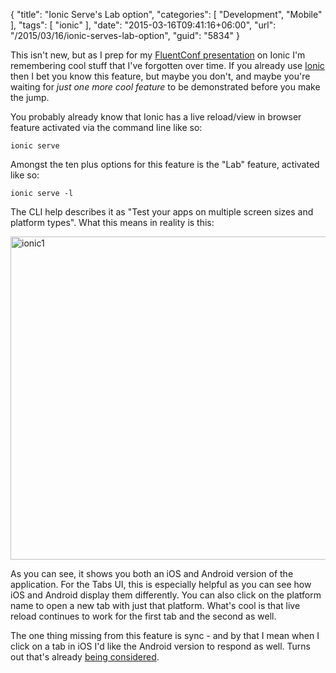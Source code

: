 {
	"title": "Ionic Serve's Lab option",
	"categories": [
		"Development",
		"Mobile"
	],
	"tags": [
		"ionic"
	],
	"date": "2015-03-16T09:41:16+06:00",
	"url": "/2015/03/16/ionic-serves-lab-option",
	"guid": "5834"
}

This isn't new, but as I prep for my <a href="http://fluentconf.com/javascript-html-2015/public/schedule/detail/38903">FluentConf presentation</a> on Ionic I'm remembering cool stuff that I've forgotten over time. If you already use <a href="http://www.ionicframework.com">Ionic</a> then I bet you know this feature, but maybe you don't, and maybe you're waiting for <i>just one more cool feature</i> to be demonstrated before you make the jump. 

<!--more-->

You probably already know that Ionic has a live reload/view in browser feature activated via the command line like so:

<pre><code>ionic serve</code></pre>

Amongst the ten plus options for this feature is the "Lab" feature, activated like so:

<pre><code>ionic serve -l</code></pre>

The CLI help describes it as "Test your apps on multiple screen sizes and platform types". What this means in reality is this:

<a href="http://www.raymondcamden.com/wp-content/uploads/2015/03/ionic11.png"><img src="http://www.raymondcamden.com/wp-content/uploads/2015/03/ionic11.png" alt="ionic1" width="600" height="517" class="alignnone size-full wp-image-5835" /></a>

As you can see, it shows you both an iOS and Android version of the application. For the Tabs UI, this is especially helpful as you can see how iOS and Android display them differently. You can also click on the platform name to open a new tab with just that platform. What's cool is that live reload continues to work for the first tab and the second as well.

The one thing missing from this feature is sync - and by that I mean when I click on a tab in iOS I'd like the Android version to respond as well. Turns out that's already <a href="https://github.com/driftyco/ionic-cli/issues/153">being considered</a>. 